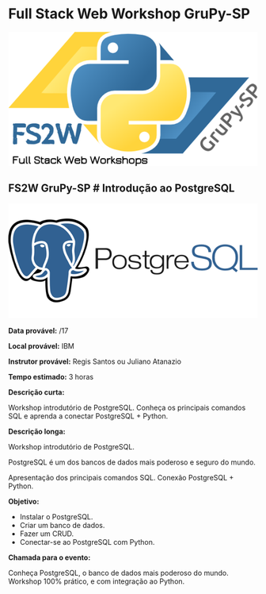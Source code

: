 # Full Stack Web Workshop GruPy-SP

![fs2w](img/fs2w.png)

## FS2W GruPy-SP # Introdução ao PostgreSQL

![PostgreSql](img/postgresql.png)

**Data provável:** /17

**Local provável:** IBM

**Instrutor provável:** Regis Santos ou Juliano Atanazio

**Tempo estimado:** 3 horas

**Descrição curta:**

Workshop introdutório de PostgreSQL. Conheça os principais comandos SQL e aprenda a conectar PostgreSQL + Python.

**Descrição longa:**

Workshop introdutório de PostgreSQL.

PostgreSQL é um dos bancos de dados mais poderoso e seguro do mundo.

Apresentação dos principais comandos SQL.
Conexão PostgreSQL + Python.

**Objetivo:**

* Instalar o PostgreSQL.
* Criar um banco de dados.
* Fazer um CRUD.
* Conectar-se ao PostgreSQL com Python.

**Chamada para o evento:**

Conheça PostgreSQL, o banco de dados mais poderoso do mundo. Workshop 100% prático, e com integração ao Python.



